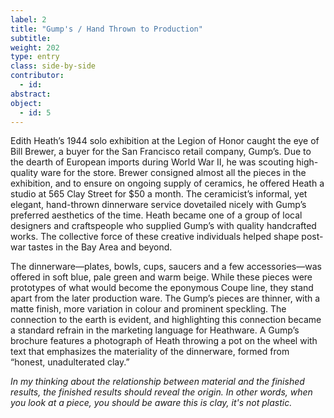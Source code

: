 ```yaml
---
label: 2
title: "Gump's / Hand Thrown to Production"
subtitle:
weight: 202
type: entry
class: side-by-side
contributor:
  - id:
abstract:
object:
  - id: 5
---
```

<!--- {{< q-figure id="gumps_01" >}} --->
Edith Heath’s 1944 solo exhibition at the Legion of Honor caught the eye of Bill Brewer, a buyer for the San Francisco retail company, Gump’s. Due to the dearth of European imports during World War II, he was scouting high-quality ware for the store. Brewer consigned almost all the pieces in the exhibition, and to ensure on ongoing supply of ceramics, he offered Heath a studio at 565 Clay Street for $50 a month. The ceramicist’s informal, yet elegant, hand-thrown dinnerware service dovetailed nicely with Gump’s preferred aesthetics of the time. Heath became one of a group of local designers and craftspeople who supplied Gump’s with quality handcrafted works. The collective force of these creative individuals helped shape post-war tastes in the Bay Area and beyond.

The dinnerware—plates, bowls, cups, saucers and a few accessories—was offered in soft blue, pale green and warm beige. While these pieces were prototypes of what would become the eponymous Coupe line, they stand apart from the later production ware. The Gump’s pieces are thinner, with a matte finish, more variation in colour and prominent speckling. The connection to the earth is evident, and highlighting this connection became a standard refrain in the marketing language for Heathware. A Gump’s brochure features a photograph of Heath throwing a pot on the wheel with text that emphasizes the materiality of the dinnerware, formed from “honest, unadulterated clay.”

*In my thinking about the relationship between material and the finished results, the finished results should reveal the origin. In other words, when you look at a piece, you should be aware this is clay, it's not plastic.*
